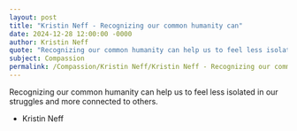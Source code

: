 ```yaml
---
layout: post
title: "Kristin Neff - Recognizing our common humanity can"
date: 2024-12-28 12:00:00 -0000
author: Kristin Neff
quote: "Recognizing our common humanity can help us to feel less isolated in our struggles and more connected to others."
subject: Compassion
permalink: /Compassion/Kristin Neff/Kristin Neff - Recognizing our common humanity can
---
```


Recognizing our common humanity can help us to feel less isolated in our struggles and more connected to others.

- Kristin Neff

